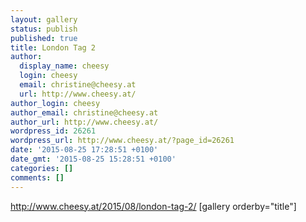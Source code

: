 ```yaml
---
layout: gallery
status: publish
published: true
title: London Tag 2
author:
  display_name: cheesy
  login: cheesy
  email: christine@cheesy.at
  url: http://www.cheesy.at/
author_login: cheesy
author_email: christine@cheesy.at
author_url: http://www.cheesy.at/
wordpress_id: 26261
wordpress_url: http://www.cheesy.at/?page_id=26261
date: '2015-08-25 17:28:51 +0100'
date_gmt: '2015-08-25 15:28:51 +0100'
categories: []
comments: []
---
```

http://www.cheesy.at/2015/08/london-tag-2/
[gallery orderby="title"]
